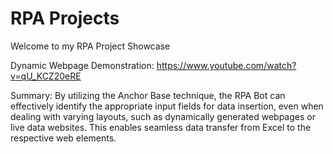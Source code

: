 # RPA Projects
Welcome to my RPA Project Showcase 

Dynamic Webpage Demonstration: https://www.youtube.com/watch?v=qU_KCZ20eRE

Summary: 
By utilizing the Anchor Base technique, the RPA Bot can effectively identify the appropriate input fields for data insertion, even when dealing with varying layouts, such as dynamically generated webpages or live data websites. This enables seamless data transfer from Excel to the respective web elements.
